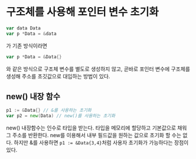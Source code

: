 # 구조체를 사용해 포인터 변수 초기화

```go
var data Data
var p *Data = &data
```
가 기존 방식이라면
```go
var p *Data = &Data{}
```
와 같은 방식으로 구조체 변수를 별도로 생성하지 않고, 곧바로 포인터 변수에 구조체를 생성해 주소를 초깃값으로 대입하는 방법이 있다.

## new() 내장 함수
```go
p1 := &Data{} // &를 사용하는 초기화
var p2 = new(Data) // new()를 사용하는 초기화
```
new() 내장함수는 인수로 타입을 받는다. 타입을 메모리에 할당하고 기본값으로 채워 그 주소를 반환한다.
new를 이용해서 내부 필드값을 원하는 값으로 초기화 할 수는 없다.
하지만  &를 사용하면 `p1 := &Data{3,4}`처럼 사용자 초기화가 가능하다는 장점이 있다.